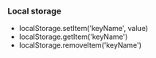 ### Local storage
- localStorage.setItem('keyName', value)
- localStorage.getItem('keyName')
- localStorage.removeItem('keyName')